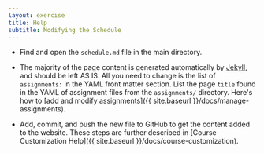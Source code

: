 ```yaml
---
layout: exercise
title: Help
subtitle: Modifying the Schedule
---
```


- Find and open the `schedule.md` file in the main directory.

- The majority of the page content is generated automatically by [Jekyll](http://jekyllrb.com/),
and should be left AS IS. All you need to change is the list of `assignments:` 
in the YAML front matter section. List the page `title` found in the YAML of 
assignment files from the `assignments/` directory. Here's how to [add and 
modify assignments]({{ site.baseurl }}/docs/manage-assignments).

- Add, commit, and push the new file to GitHub to get the content added to the website. These steps are further described in [Course Customization Help]({{ site.baseurl }}/docs/course-customization).